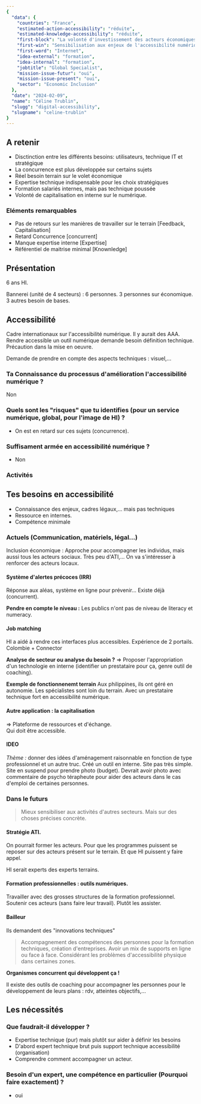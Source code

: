 ```yaml
---
{
  "data": {
    "countries": "France",
    "estimated-action-accessibility": "réduite",
    "estimated-knowledge-accessibility": "réduite",
    "first-block": "La volonté d'investissement des acteurs économiques",
    "first-win": "Sensibilisation aux enjeux de l'accessibilité numérique et du marché potentiel que représentent les personnes handicapées",
    "first-word": "Internet",
    "idea-external": "formation",
    "idea-internal": "formation",
    "jobtitle": "Global Specialist",
    "mission-issue-futur": "oui",
    "mission-issue-present": "oui",
    "sector": "Economic Inclusion"
  },
  "date": "2024-02-09",
  "name": "Céline Trublin",
  "slugg": "digital-accessibility",
  "slugname": "celine-trublin"
}
---
```


## A retenir
 
  - Disctinction entre les différents besoins: utilisateurs, technique IT et stratégique
  - La concurrence est plus développée sur certains sujets
  - Réel besoin terrain sur le volet économique
  - Expertise technique indispensable pour les choix stratégiques
  - Formation salariés internes, mais pas technique poussée
  - Volonté de capitalisation en interne sur le numérique.

### Eléments remarquables
 
 - Pas de retours sur les manières de travailler sur le terrain [Feedback, Capitalisation]
 - Retard Concurrence [concurrent]
 - Manque expertise interne [Expertise]
 - Référentiel de maitrise minimal [Knownledge]
 
## Présentation

6 ans HI. 

Bannerei (unité de 4 secteurs) : 6 personnes. 3 personnes sur économique. 3 autres besoin de bases.

## Accessibilité

Cadre internationaux sur l'accessibilité numérique. Il y aurait des AAA. 
Rendre accessible un outil numérique demande besoin définition technique.
Précaution dans la mise en oeuvre. 

Demande de prendre en compte des aspects techniques : visuel,... 

### Ta Connaissance du processus d'amélioration l'accessibilité numérique ?

Non

### Quels sont les "risques" que tu identifies (pour un service numérique, global, pour l'image de HI) ?

 -  On est en retard sur ces sujets (concurrence).

### Suffisament armée en accessibilité numérique ?

 - Non

### Activités


## Tes besoins en accessibilité

 - Connaissance des enjeux, cadres légaux,... mais pas techniques
 - Ressource en internes.
 - Compétence minimale

### Actuels (Communication, matériels, légal...)

Inclusion économique : Approche pour accompagner les individus, mais aussi tous les acteurs sociaux.
Très peu d'ATI,... On va s'intéresser à renforcer des acteurs locaux.

#### Système d'alertes précoces (IRR)
Réponse aux aléas, système en ligne pour prévenir... 
Existe déjà (concurrent).

**Pendre en compte le niveau :** Les publics n'ont pas de niveau de literacy et numeracy.

#### Job matching
HI a aidé à rendre ces interfaces plus accessibles. Expérience de 2 portails. Colombie + Connector


**Analyse de secteur ou analyse du besoin ?**
=> Proposer l'appropriation d'un technologie en interne (identifier un prestataire pour ça, genre outil de coaching).

**Exemple de fonctionnenemt terrain**
Aux philippines, ils ont géré en autonomie. Les spécialistes sont loin du terrain.
Avec un prestataire technique fort en accessibilité numérique.

#### Autre application : la capitalisation 
=> Plateforme de ressources et d'échange.  
Qui doit être accessible.

#### IDEO 
*Thème :* donner des idées d'aménagement raisonnable en fonction de type professionnel et un autre truc.
Créé un outil en interne. 
Site pas très simple. Site en suspend pour prendre photo (budget).
Devrait avoir photo avec commentaire de psycho térapheute pour aider des acteurs dans le cas d'emploi de certaines personnes.

### Dans le futurs

> Mieux sensibiliser aux activités d'autres secteurs. Mais sur des choses précises concrète.

#### Stratégie ATI.
On pourrait former les acteurs. Pour que les programmes puissent se reposer sur des acteurs présent sur le terrain.
Et que HI puissent y faire appel.

HI serait experts des experts terrains.

#### Formation professionnelles : outils numériques.  
Travailler avec des grosses structures de la formation professionnel. Soutenir ces acteurs (sans faire leur travail). Plutôt les assister.

#### Bailleur 

Ils demandent des "innovations techniques"

> Accompagnement des compétences des personnes pour la formation techniques, création d'entreprises. Avoir un mix de supports en ligne ou face à face. Considérant les problèmes d'accessibilité physique dans certaines zones.

**Organismes concurrent qui développent ça !**

Il existe des outils de coaching pour accompagner les personnes pour le développement de leurs plans : rdv, atteintes objectifs,...

## Les nécessités

### Que faudrait-il développer ?
 
 - Expertise technique (pur) mais plutôt sur aider à définir les besoins
 - D'abord expert technique brut puis support technique accessibilité (organisation)
 - Comprendre comment accompagner un acteur.

### Besoin d'un expert, une compétence en particulier (Pourquoi faire exactement) ?

 - oui

 